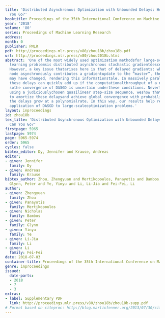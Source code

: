 ```yaml
---
title: 'Distributed Asynchronous Optimization with Unbounded Delays: How Slow Can
  You Go?'
booktitle: Proceedings of the 35th International Conference on Machine Learning
year: '2018'
volume: '80'
series: Proceedings of Machine Learning Research
address: 
month: 0
publisher: PMLR
pdf: http://proceedings.mlr.press/v80/zhou18b/zhou18b.pdf
url: http://proceedings.mlr.press/v80/zhou2018b.html
abstract: 'One of the most widely used optimization methodsfor large-scale machine
  learning problemsis distributed asynchronous stochastic gradientdescent (DASGD).
  However, a key issue thatarises here is that of delayed gradients: when a“worker”
  node asynchronously contributes a gradientupdate to the “master”, the global modelparameter
  may have changed, rendering this informationstale. In massively parallel computinggrids,
  these delays can quickly add up if the computationalthroughput of a node is saturated,
  sothe convergence of DASGD is uncertain underthese conditions. Nevertheless, by
  using a judiciouslychosen quasilinear step-size sequence, weshow that it is possible
  to amortize these delaysand achieve global convergence with probability1, even when
  the delays grow at a polynomialrate. In this way, our results help reaffirm thesuccessful
  application of DASGD to large-scaleoptimization problems.'
layout: inproceedings
id: zhou18b
tex_title: 'Distributed Asynchronous Optimization with Unbounded Delays: How Slow
  Can You Go?'
firstpage: 5965
lastpage: 5974
page: 5965-5974
order: 5965
cycles: false
bibtex_editor: Dy, Jennifer and Krause, Andreas
editor:
- given: Jennifer
  family: Dy
- given: Andreas
  family: Krause
bibtex_author: Zhou, Zhengyuan and Mertikopoulos, Panayotis and Bambos, Nicholas and
  Glynn, Peter and Ye, Yinyu and Li, Li-Jia and Fei-Fei, Li
author:
- given: Zhengyuan
  family: Zhou
- given: Panayotis
  family: Mertikopoulos
- given: Nicholas
  family: Bambos
- given: Peter
  family: Glynn
- given: Yinyu
  family: Ye
- given: Li-Jia
  family: Li
- given: Li
  family: Fei-Fei
date: 2018-07-03
container-title: Proceedings of the 35th International Conference on Machine Learning
genre: inproceedings
issued:
  date-parts:
  - 2018
  - 7
  - 3
extras:
- label: Supplementary PDF
  link: http://proceedings.mlr.press/v80/zhou18b/zhou18b-supp.pdf
# Format based on citeproc: http://blog.martinfenner.org/2013/07/30/citeproc-yaml-for-bibliographies/
---
```

